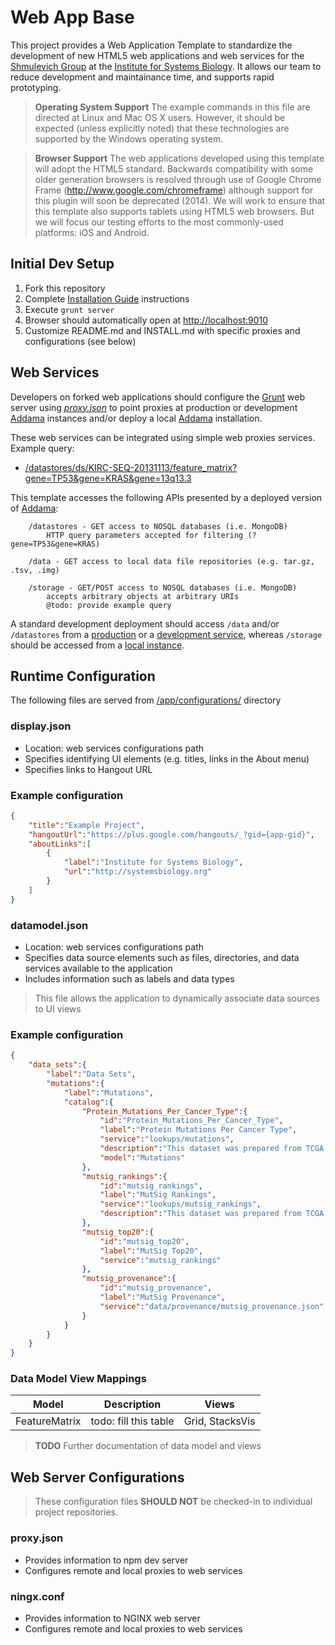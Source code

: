# Web App Base #
This project provides a Web Application Template to standardize the development of new HTML5 web applications and
web services for the [Shmulevich Group](http://shmulevich.systemsbiology.net) at the 
[Institute for Systems Biology](http://systemsbiology.org).  It allows our team to reduce development and maintainance 
time, and supports rapid prototyping.

> **Operating System Support**
> The example commands in this file are directed at Linux and Mac OS X users.  However, it should be expected (unless
> explicitly noted) that these technologies are supported by the Windows operating system.

> **Browser Support**
> The web applications developed using this template will adopt the HTML5 standard.  Backwards compatibility
> with some older generation browsers is resolved through use of Google Chrome Frame (http://www.google.com/chromeframe) although support for this plugin will soon be deprecated (2014).
> We will work to ensure that this template also supports tablets using HTML5 web browsers.  But we will focus our testing efforts to the most commonly-used platforms: iOS and Android.

Initial Dev Setup
-----
1. Fork this repository
2. Complete [Installation Guide](https://github.com/IlyaLab/WebAppBase/blob/master/INSTALL.md) instructions 
3. Execute ```grunt server ```
4. Browser should automatically open at [http://localhost:9010](http://localhost:9010)
5. Customize README.md and INSTALL.md with specific proxies and configurations (see below)

Web Services
-----
Developers on forked web applications should configure the [Grunt](http://gruntjs.com/) web server using [*proxy.json*](blob/master/proxy.json) to point proxies at production or development [Addama](https://github.com/IlyaLab/Addama) instances and/or deploy a local [Addama](https://github.com/IlyaLab/Addama) installation.

These web services can be integrated using simple web proxies services. Example query:
   * [/datastores/ds/KIRC-SEQ-20131113/feature_matrix?gene=TP53&gene=KRAS&gene=13q13.3](https://csacr.systemsbiology.net/development/datastores/ds/KIRC-SEQ-20131113/feature_matrix?gene=TP53&gene=KRAS&gene=13q13.3)

This template accesses the following APIs presented by a deployed version of [Addama](https://github.com/IlyaLab/Addama):
```
    /datastores - GET access to NOSQL databases (i.e. MongoDB)
        HTTP query parameters accepted for filtering (?gene=TP53&gene=KRAS)

    /data - GET access to local data file repositories (e.g. tar.gz, .tsv, .img)
    
    /storage - GET/POST access to NOSQL databases (i.e. MongoDB)
        accepts arbitrary objects at arbitrary URIs
        @todo: provide example query
```

A standard development deployment should access ```/data``` and/or ```/datastores``` from a [production](https://genespot.cancerregulome.org/svc/data) or a [development service](https://csacr.systemsbiology.net/development), whereas ```/storage``` should be accessed from a  [local instance](http://localhost:9010/svc/storage).

Runtime Configuration
-----
The following files are served from [/app/configurations/](tree/master/app/configurations) directory

### display.json ###
 * Location: web services configurations path
 * Specifies identifying UI elements (e.g. titles, links in the About menu)
 * Specifies links to Hangout URL

### Example configuration ###
```json
{
    "title":"Example Project",
    "hangoutUrl":"https://plus.google.com/hangouts/_?gid={app-gid}",
    "aboutLinks":[
        {
            "label":"Institute for Systems Biology",
            "url":"http://systemsbiology.org"
        }
    ]
}
```

### datamodel.json ###
 * Location: web services configurations path
 * Specifies data source elements such as files, directories, and data services available to the application
 * Includes information such as labels and data types

> This file allows the application to dynamically associate data sources to UI views

### Example configuration ###
```json
{
    "data_sets":{
        "label":"Data Sets",
        "mutations":{
            "label":"Mutations",
            "catalog":{
                "Protein_Mutations_Per_Cancer_Type":{
                    "id":"Protein_Mutations_Per_Cancer_Type",
                    "label":"Protein Mutations Per Cancer Type",
                    "service":"lookups/mutations",
                    "description":"This dataset was prepared from TCGA MAF files produced by Firehose",
                    "model":"Mutations"
                },
                "mutsig_rankings":{
                    "id":"mutsig_rankings",
                    "label":"MutSig Rankings",
                    "service":"lookups/mutsig_rankings",
                    "description":"This dataset was prepared from TCGA MutSig 2.0 data produced by Firehose"
                },
                "mutsig_top20":{
                    "id":"mutsig_top20",
                    "label":"MutSig Top20",
                    "service":"mutsig_rankings"
                },
                "mutsig_provenance":{
                    "id":"mutsig_provenance",
                    "label":"MutSig Provenance",
                    "service":"data/provenance/mutsig_provenance.json"
                }
            }
        }
    }
}
```

### Data Model View Mappings ###
| Model | Description | Views |
| --- | --- | --- |
| FeatureMatrix | todo: fill this table | Grid, StacksVis |

> **TODO** Further documentation of data model and views

Web Server Configurations
-----
> These configuration files **SHOULD NOT** be checked-in to individual project repositories.

### proxy.json ###
  * Provides information to npm dev server
  * Configures remote and local proxies to web services

### ningx.conf ###
  * Provides information to NGINX web server
  * Configures remote and local proxies to web services
